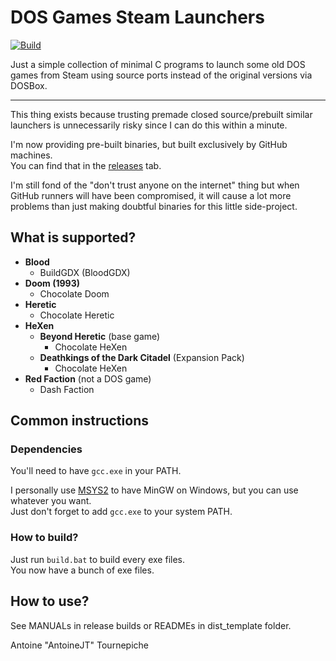 # DOS Games Steam Launchers

[![Build](https://github.com/AntoineJT/dos-games-steam-launchers/actions/workflows/main.yml/badge.svg)](https://github.com/AntoineJT/dos-games-steam-launchers/actions/workflows/main.yml)

Just a simple collection of minimal C programs to launch some old DOS games from Steam using source ports instead of the original versions via DOSBox.

---

This thing exists because trusting premade closed source/prebuilt similar launchers is unnecessarily risky since I can do this within a minute.

I'm now providing pre-built binaries, but built exclusively by GitHub machines. \
You can find that in the [releases](https://github.com/AntoineJT/dos-games-steam-launchers/releases) tab.

I'm still fond of the "don't trust anyone on the internet" thing but when GitHub runners will have been compromised, it will cause a lot more problems than just making doubtful binaries for this little side-project.

## What is supported?

- **Blood**
  - BuildGDX (BloodGDX)
- **Doom (1993)**
  - Chocolate Doom
- **Heretic**
  - Chocolate Heretic
- **HeXen**
  - **Beyond Heretic** (base game)
    - Chocolate HeXen
  - **Deathkings of the Dark Citadel** (Expansion Pack)
    - Chocolate HeXen
- **Red Faction** (not a DOS game)
  - Dash Faction

## Common instructions

### Dependencies

You'll need to have `gcc.exe` in your PATH.

I personally use [MSYS2](https://www.msys2.org/) to have MinGW on Windows, but you can use whatever you want. \
Just don't forget to add `gcc.exe` to your system PATH.

### How to build?

Just run `build.bat` to build every exe files. \
You now have a bunch of exe files.

## How to use?

See MANUALs in release builds or READMEs in dist_template folder.

Antoine "AntoineJT" Tournepiche
